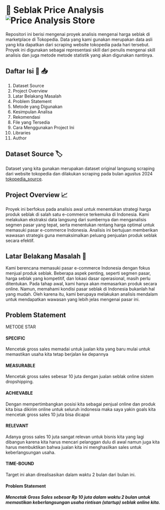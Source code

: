 # 🛒 Seblak Price Analysis ![Price Analysis Store]("image_represent_dummy.webp") 

Repositori ini berisi mengenai proyek analisis mengenai harga seblak di marketplace di Tokopedia. Data yang kami gunakan merupakan data asli yang kita dapatkan dari scraping website tokopedia 
pada hari tersebut. Proyek ini digunakan sebagai representasi skill dari penulis mengenai skill analisis dan juga metode metode statistik yang akan digunakan nantinya.  

## Daftar Isi 🔗 📥

1. Dataset Source 
2. Project Overview 
3. Latar Belakang Masalah 
4. Problem Statement 
5. Metode yang Digunakan 
6. Kesimpulan Analisa 
7. Rekomendasi 
8. File yang Tersedia 
9. Cara Menggunakan Project Ini
10. Libraries 
11. Author 

## Dataset Source 🏷️

Dataset yang kita gunakan merupakan dataset original langsung scraping dari website tokopedia dan dilakukan scraping pada bulan agustus 2024 [tokopedia_source](https://www.tokopedia.com/search?st=&q=seblak&srp_component_id=02.01.00.00&srp_page_id=&srp_page_title=&navsource=). 

## Project Overview 📈

Proyek ini berfokus pada analisis awal untuk menentukan strategi harga produk seblak di salah satu e-commerce terkemuka di Indonesia. Kami melakukan ekstraksi data langsung dari sumbernya dan menganalisis segmen pasar yang tepat, serta menentukan rentang harga optimal untuk memasuki pasar e-commerce Indonesia. Analisis ini bertujuan memberikan wawasan strategis guna memaksimalkan peluang penjualan produk seblak secara efektif.

## Latar Belakang Masalah 🚧

Kami berencana memasuki pasar e-commerce Indonesia dengan fokus menjual produk seblak. Beberapa aspek penting, seperti segmen pasar, harga seblak yang kompetitif, dan lokasi dasar operasional, masih perlu ditentukan. Pada tahap awal, kami hanya akan memasarkan produk secara online. Namun, memahami kondisi pasar seblak di Indonesia bukanlah hal yang mudah. Oleh karena itu, kami berupaya melakukan analisis mendalam untuk mendapatkan wawasan yang lebih jelas mengenai pasar ini.

## Problem Statement 

METODE STAR

#### SPECIFIC 

Mencetak gross sales memadai untuk jualan kita yang baru mulai untuk memastikan usaha kita tetap berjalan ke depannya

#### MEASURABLE 
Mencetak gross sales sebesar 10 juta dengan jualan seblak online sistem dropshipping. 

#### ACHIEVABLE
Dengan mempertimbangkan posisi kita sebagai penjual online dan produk kita bisa dikirim online untuk seluruh indonesia maka saya yakin goals kita mencetak gross sales 10 juta bisa dicapai

#### RELEVANT
Adanya gross sales 10 juta sangat relevan untuk bisnis kita yang lagi dibangun karena kita harus mencari pelanggan dulu di awal namun juga kita harus membuktikan bahwa jualan kita ini menghasilkan sales untuk keberlangsungan usaha.

#### TIME-BOUND 
Target ini akan direalisasikan dalam waktu 2 bulan dari bulan ini. 

#### Problem Statement 
##### Mencetak Gross Sales sebesar Rp 10 juta dalam waktu 2 bulan untuk memastikan keberlangsungan usaha rintisan (startup) seblak online kita.

